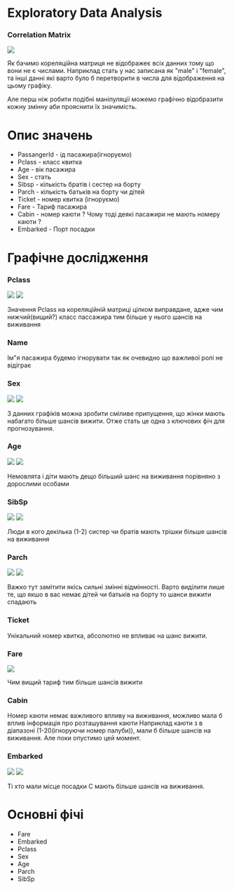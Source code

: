 # Exploratory Data Analysis

<h3>Correlation Matrix</h3>

![](img/corrmatrix.png)

   Як бачимо кореляційна матриця не відображеє всіх данних тому що вони не є числами.
   Наприклад стать у нас записана як "male" i "female", та інші данні які варто було б перетворити в числа для відображення на цьому графіку.
   
   Але перш ніж робити подібні маніпуляції можемо графічно відобразити кожну змінну аби прояснити їх значимість.
   
# Опис значень 
- PassangerId  - ід пасажира(ігноруємо)
- Pclass - класс квитка
- Age - вік пасажира 
- Sex - стать
- Sibsp - кількість братів і сестер на борту
- Parch - кількість батьків на борту чи дітей
- Ticket - номер квитка (ігноруємо)
- Fare - Тариф пасажира 
- Cabin - номер каюти ? Чому тоді деякі пасажири не мають номеру каюти ?
- Embarked - Порт посадки

# Графічне дослідження

<h3>Pclass</h3>

![](img/Barplot_Pclass.png)
![](img/Countplot_Pclass.png)

Значення Pclass на кореляційній матриці цілком виправдане, адже чим нижчий(вищий?) класс пассажира тим більше у нього шансів на виживання

<h3>Name</h3>
 Ім"я пасажира будемо ігнорувати так як очевидно що важливої ролі не відіграє

<h3> Sex </h3>

![](img/Barplot_Sex.png)
![](img/Countplot_Sex.png)

З данних графіків можна зробити сміливе припущення, що жінки мають набагато більше шансів вижити.
Отже стать це одна з ключових фіч для прогнозування.

<h3> Age</h3>

![](img/Barplot_Survived.png)
![](img/Countplot_Age.png)

Немовлята і діти мають дещо більший шанс на виживання порівняно з дорослими особами

<h3> SibSp </h3>

![](img/Barplot_SibSp.png)
![](img/Countplot_SibSp.png)

Люди в кого декілька (1-2) систер чи братів мають трішки більше шансів на виживання

<h3> Parch </h3>

![](img/Barplot_Parch.png)
![](img/Countplot_Parch.png)

Важко тут замітити якісь сильні змінні відмінності. Варто виділити лише те, що якшо в вас немає дітей чи батьків на борту то шанси вижити спадають

<h3> Ticket </h3>

   Унікальний номер квитка, абсолютно не впливає на шанс вижити.

<h3> Fare </h3>

![](img/Barplot_Survived%20Fare.png)

Чим вищий тариф тим більше шансів вижити

<h3> Cabin </h3>

   Номер каюти немає важливого впливу на виживання, можливо мала б вплив інформація про розташування каюти
   Наприклад каюти з в діапазоні (1-20(ігноруючи номер палуби)), мали б більше шансів на виживання.
   Але поки опустимо цей момент.

<h3> Embarked </h3>

![](img/Barplot_Embarked.png)
![](img/Countplot_Embarked.png)

 Ті хто мали місце посадки С мають більше шансів на виживання.
 

# Основні фічі
 - Fare
 - Embarked
 - Pclass
 - Sex
 - Age
 - Parch
 - SibSp

